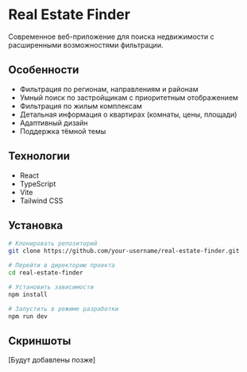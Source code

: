 # Real Estate Finder

Современное веб-приложение для поиска недвижимости с расширенными возможностями фильтрации.

## Особенности

- Фильтрация по регионам, направлениям и районам
- Умный поиск по застройщикам с приоритетным отображением
- Фильтрация по жилым комплексам
- Детальная информация о квартирах (комнаты, цены, площади)
- Адаптивный дизайн
- Поддержка тёмной темы

## Технологии

- React
- TypeScript
- Vite
- Tailwind CSS

## Установка

```bash
# Клонировать репозиторий
git clone https://github.com/your-username/real-estate-finder.git

# Перейти в директорию проекта
cd real-estate-finder

# Установить зависимости
npm install

# Запустить в режиме разработки
npm run dev
```

## Скриншоты

[Будут добавлены позже]
